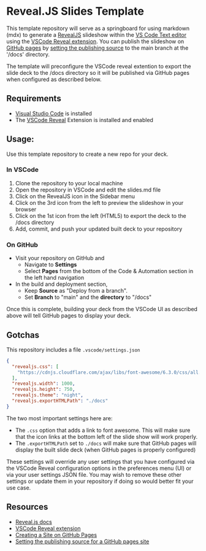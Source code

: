 # Reveal.JS Slides Template

This template repository will serve as a springboard for using markdown (mdx) to generate a [RevealJS](https://revealjs.com/) slideshow within the [VS Code Text editor](https://code.visualstudio.com/) using the [VSCode Reveal extension](https://marketplace.visualstudio.com/items?itemName=evilz.vscode-reveal). You can publish the slideshow on [GitHub pages](https://docs.github.com/en/pages/getting-started-with-github-pages/creating-a-github-pages-site#creating-your-site) by [setting the publishing source](https://docs.github.com/en/pages/getting-started-with-github-pages/configuring-a-publishing-source-for-your-github-pages-site) to the main branch at the '/docs' directory. 

The template will preconfigure the VSCode reveal extention to export the slide deck to the /docs directory so it will be published via GitHub pages when configured as described below.

## Requirements

- [Visual Studio Code](https://code.visualstudio.com/) is installed
- The [VSCode Reveal](https://marketplace.visualstudio.com/items?itemName=evilz.vscode-reveal) Extension is installed and enabled

## Usage:

 Use this template repository to create a new repo for your deck. 
### In VSCode
1. Clone the repository to your local machine
2. Open the repository in VSCode and edit the slides.md file
3. Click on the RevealJS icon in the Sidebar menu
4. Click on the 3rd icon from the left to preview the slideshow in your browser
5. Click on the 1st icon from the left (HTML5) to export the deck to the /docs directory
6. Add, commit, and push your updated built deck to your repository


### On GitHub

- Visit your repository on GitHub and 
  - Navigate to **Settings** 
  - Select **Pages** from the bottom of the Code & Automation section in the left hand navigation
- In the build and deployment section, 
  - Keep **Source** as "Deploy from a branch".
  - Set **Branch** to "main" and the **directory** to "/docs"
  
Once this is complete, building your deck from the VSCode UI as described above will tell GitHub pages to display your deck.

## Gotchas

This repository includes a file `.vscode/settings.json`

```json
{
  "revealjs.css": [
    "https://cdnjs.cloudflare.com/ajax/libs/font-awesome/6.3.0/css/all.min.css"
  ],
  "revealjs.width": 1000,
  "revealjs.height": 750,
  "revealjs.theme": "night",
  "revealjs.exportHTMLPath": "./docs"
}
```

The two most important settings here are:
- The `.css` option that adds a link to font awesome. This will make sure that the icon links at the bottom left of the slide show will work properly.
- The `.exportHTMLPath` set to `./docs` will make sure that GitHub pages will display the built slide deck (when GitHub pages is properly configured)

These settings will override any user settings that you have configured via the VSCode Reveal configuration options in the preferences menu (UI) or via your user settings JSON file. You may wish to remove these other settings or update them in your repository if doing so would better fit your use case.


## Resources

- [Reveal.js docs](https://revealjs.com/)
- [VSCode Reveal extension](https://marketplace.visualstudio.com/items?itemName=evilz.vscode-reveal)
- [Creating a Site on GitHub Pages](https://docs.github.com/en/pages/getting-started-with-github-pages/creating-a-github-pages-site#creating-your-site)
- [Setting the publishing source for a GitHub pages site](https://docs.github.com/en/pages/getting-started-with-github-pages/configuring-a-publishing-source-for-your-github-pages-site)